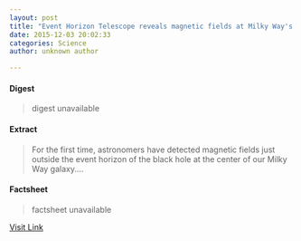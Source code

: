 ```yaml
---
layout: post
title: "Event Horizon Telescope reveals magnetic fields at Milky Way's central black hole"
date: 2015-12-03 20:02:33
categories: Science
author: unknown author

---
```



#### Digest
>digest unavailable

#### Extract
>For the first time, astronomers have detected magnetic fields just outside the event horizon of the black hole at the center of our Milky Way galaxy....

#### Factsheet
>factsheet unavailable

[Visit Link](http://www.sciencedaily.com/releases/2015/12/151203150233.htm)


